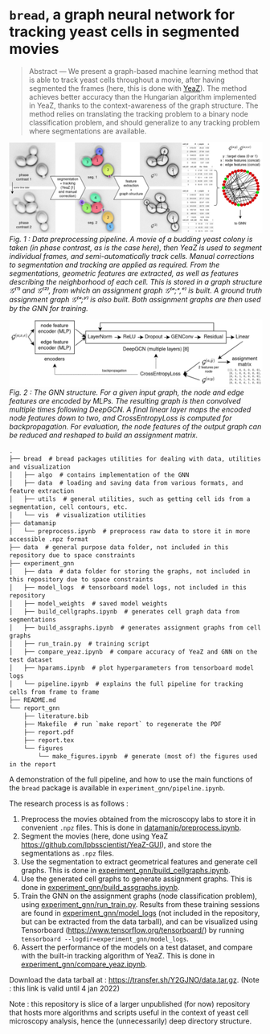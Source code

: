 # `bread`, a graph neural network for tracking yeast cells in segmented movies

> Abstract — We present a graph-based machine learning
method that is able to track yeast cells throughout a
movie, after having segmented the frames (here, this is done
with [YeaZ](https://github.com/lpbsscientist/YeaZ-GUI)). The method achieves better accuracy than
the Hungarian algorithm implemented in YeaZ, thanks to
the context-awareness of the graph structure. The method
relies on translating the tracking problem to a binary node
classification problem, and should generalize to any tracking
problem where segmentations are available.

![Fig 1 : Data preprocessing pipeline](report_gnn/figures/pipeline.png)
_Fig. 1 : Data preprocessing pipeline. A movie of a budding yeast colony is taken (in phase contrast, as is the case here), then YeaZ is used to segment individual frames, and semi-automatically track cells. Manual corrections to segmentation and tracking are applied as required. From the segmentations, geometric features are extracted, as well as features describing the neighborhood of each cell. This is stored in a graph structure 𝒢⁽¹⁾ and 𝒢⁽²⁾, from which an assignment graph 𝒢⁽ᵃ;ˣ,ᵉ⁾ is built. A ground truth assignment graph 𝒢⁽ᵃ;ʸ⁾ is also built. Both assignment graphs are then used by the GNN for training._

![Fig.2 : The GNN structure](report_gnn/figures/nn.png)
_Fig. 2 : The GNN structure. For a given input graph, the node and edge features are encoded by MLPs. The resulting graph is then convolved multiple times following DeepGCN. A final linear layer maps the encoded node features down to two, and CrossEntropyLoss is computed for backpropagation. For evaluation, the node features of the output graph can be reduced and reshaped to build an assignment matrix._


```
.
├── bread  # bread packages utilities for dealing with data, utilities and visualization
│   ├── algo  # contains implementation of the GNN
│   ├── data  # loading and saving data from various formats, and feature extraction
│   ├── utils  # general utilities, such as getting cell ids from a segmentation, cell contours, etc.
│   └── vis  # visualization utilities
├── datamanip
│   └── preprocess.ipynb  # preprocess raw data to store it in more accessible .npz format
├── data  # general purpose data folder, not included in this repository due to space constraints
├── experiment_gnn
│   ├── data  # data folder for storing the graphs, not included in this repository due to space constraints
│   ├── model_logs  # tensorboard model logs, not included in this repository
│   ├── model_weights  # saved model weights
│   ├── build_cellgraphs.ipynb  # generates cell graph data from segmentations
│   ├── build_assgraphs.ipynb  # generates assignment graphs from cell graphs
│   ├── run_train.py  # training script
│   ├── compare_yeaz.ipynb  # compare accuracy of YeaZ and GNN on the test dataset
│   ├── hparams.ipynb  # plot hyperparameters from tensorboard model logs
│   └── pipeline.ipynb  # explains the full pipeline for tracking cells from frame to frame
├── README.md
└── report_gnn
    ├── literature.bib
    ├── Makefile  # run `make report` to regenerate the PDF
    ├── report.pdf
    ├── report.tex
    └── figures
        └── make_figures.ipynb  # generate (most of) the figures used in the report
```

A demonstration of the full pipeline, and how to use the main functions of the `bread` package is available in `experiment_gnn/pipeline.ipynb`.

The research process is as follows :

1. Preprocess the movies obtained from the microscopy labs to store it in convenient `.npz` files. This is done in [datamanip/preprocess.ipynb](datamanip/preprocess.ipynb).
2. Segment the movies (here, done using YeaZ https://github.com/lpbsscientist/YeaZ-GUI), and store the segmentations as `.npz` files.
3. Use the segmentation to extract geometrical features and generate cell graphs. This is done in [experiment_gnn/build_cellgraphs.ipynb](experiment_gnn/build_cellgraphs.ipynb).
4. Use the generated cell graphs to generate assignment graphs. This is done in [experiment_gnn/build_assgraphs.ipynb](experiment_gnn/build_assgraphs.ipynb).
5. Train the GNN on the assignment graphs (node classification problem), using [experiment_gnn/run_train.py](experiment_gnn/run_train.py). Results from these training sessions are found in [experiment_gnn/model_logs](experiment_gnn/run_train.py) (not included in the repository, but can be extracted from the data tarball), and can be visualized using Tensorboard (https://www.tensorflow.org/tensorboard/) by running `tensorboard --logdir=experiment_gnn/model_logs`.
6. Assert the performance of the models on a test dataset, and compare with the built-in tracking algorithm of YeaZ. This is done in [experiment_gnn/compare_yeaz.ipynb](experiment_gnn/compare_yeaz.ipynb).

Download the data tarball at : https://transfer.sh/Y2GJNO/data.tar.gz. (Note : this link is valid until 4 jan 2022)

Note : this repository is slice of a larger unpublished (for now) repository that hosts more algorithms and scripts useful in the context of yeast cell microscopy analysis, hence the (unnecessarily) deep directory structure.
